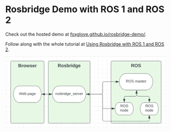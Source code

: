 # Rosbridge Demo with ROS 1 and ROS 2

Check out the hosted demo at [foxglove.github.io/rosbridge-demo/](https://foxglove.github.io/rosbridge-demo/).

Follow along with the whole tutorial at [Using Rosbridge with ROS 1 and ROS 2](https://foxglove.dev/blog/using-rosbridge-with-ros1-and-ros2).

![Rosbridge diagram](./hero.webp)
